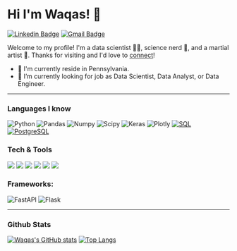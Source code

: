 # Hi I'm Waqas! 👋
[![Linkedin Badge](https://img.shields.io/badge/-WaqasKhwaja-blue?style=flat&logo=Linkedin&logoColor=white&link=https://www.linkedin.com/in/waqas-khwaja)](https://www.linkedin.com/in/waqas-khwaja)
[![Gmail Badge](https://img.shields.io/badge/-WaqasKhwaja-c14438?style=flat&logo=Gmail&logoColor=white&link=mailto:waqaskhwaja.business@gmail.com)](mailto:waqaskhwaja.business@gmail.com)

Welcome to my profile! I'm a data scientist 👨‍💻, science nerd 🧬, and a martial artist 🥋. Thanks for visiting and I'd love to [connect](https://www.linkedin.com/in/waqas-khwaja/)!

- 🌱 I'm currently reside in Pennsylvania.
- 💼 I’m currently looking for job as Data Scientist, Data Analyst, or Data Engineer.
-----
### Languages I know
  ![Python](https://img.shields.io/badge/Python-3776AB?style=for-the-badge&logo=python&logoColor=white)
  ![Pandas](https://img.shields.io/badge/Pandas-2C2D72?style=for-the-badge&logo=pandas&logoColor=white)
  ![Numpy](https://img.shields.io/badge/Numpy-777BB4?style=for-the-badge&logo=numpy&logoColor=white)
  ![Scipy](	https://img.shields.io/badge/scikit_learn-F7931E?style=for-the-badge&logo=scikit-learn&logoColor=white)
  ![Keras](https://img.shields.io/badge/Keras-D00000?style=for-the-badge&logo=Keras&logoColor=white)
  ![Plotly](https://img.shields.io/badge/Plotly-239120?style=for-the-badge&logo=plotly&logoColor=white)
  [![SQL](https://img.shields.io/badge/-SQL-orange?style=flat&logo=sql&link=https://github.com/WaqasKhwaja/)](https://github.com/WaqasKhwaja/)
  [![PostgreSQL](https://img.shields.io/badge/PostgreSQL-316192?style=for-the-badge&logo=postgresql&logoColor=white&link=https://github.com/WaqasKhwaja/)](https://github.com/WaqasKhwaja/)
  
### Tech & Tools
<img src="http://img.shields.io/badge/-VS%20Code-007ACC?style=flat&logo=visual%20studio%20code&logoColor=white">
<img src="http://img.shields.io/badge/-Github-000000?style=flat&logo=github&logoColor=FFFFFF">
<img src="http://img.shields.io/badge/-Git-F1502F?style=flat&logo=git&logoColor=FFFFFF">
<img src="https://img.shields.io/badge/-MongoDB-4DB33D?style=flat&logo=mongodb&logoColor=FFFFFF">
<img src="https://img.shields.io/badge/Amazon_AWS-232F3E?style=for-the-badge&logo=amazon-aws&logoColor=white">
<img src="https://img.shields.io/badge/Docker-2CA5E0?style=for-the-badge&logo=docker&logoColor=white">

### Frameworks:
![FastAPI](https://img.shields.io/badge/fastapi-109989?style=for-the-badge&logo=FASTAPI&logoColor=white)
![Flask](https://img.shields.io/badge/Flask-000000?style=for-the-badge&logo=flask&logoColor=white)

-----
### Github Stats
[![Waqas's GitHub stats](https://github-readme-stats.vercel.app/api?username=WaqasKhwaja&theme=dark)](https://github.com/WaqasKhwaja/github-readme-stats)
[![Top Langs](https://github-readme-stats.vercel.app/api/top-langs/?username=WaqasKhwaja&layout=compact&theme=dark)](https://github.com/WaqasKhwaja/github-readme-stats)
